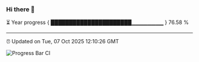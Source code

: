 ### Hi there 👋

⏳ Year progress { ██████████████████████▁▁▁▁▁▁▁▁ } 76.58 %

---

⏰ Updated on Tue, 07 Oct 2025 12:10:26 GMT

![Progress Bar CI](https://github.com/liununu/liununu/workflows/Progress%20Bar%20CI/badge.svg)

